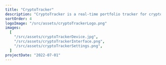 ```yaml
---
title: "CryptoTracker"
description: "CryptoTracker is a real-time portfolio tracker for cryptocurrency traders."
sortOrder: 4
logoImage: "/src/assets/cryptoTrackerLogo.png"
images:
  [
    "/src/assets/cryptoTrackerDevice.jpg",
    "/src/assets/cryptoTrackerInterface.png",
    "/src/assets/cryptoTrackerSettings.png",
  ]
projectDate: "2022-07-01"
---
```

